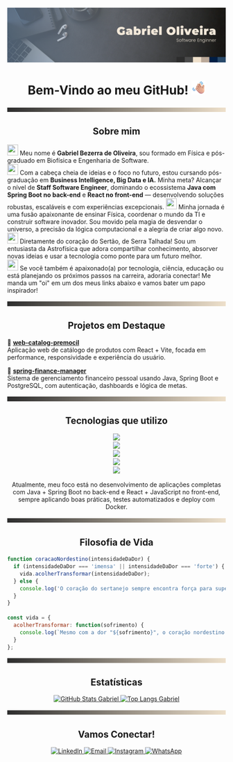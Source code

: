 ![alt text](banner.png)

<h1 align="center">
  Bem-Vindo ao meu GitHub! <img src="https://github.com/Tarikul-Islam-Anik/tarikul-islam-anik/blob/main/assets/images/Waving%20Hand%20Medium-Light%20Skin%20Tone.png?raw=true" width="32" height="32">
</h1>

![alt text](line.png)

<h2 align="center">
  Sobre mim
</h2>

<img src="https://raw.githubusercontent.com/Tarikul-Islam-Anik/Animated-Fluent-Emojis/master/Emojis/Hand%20gestures/Hand%20with%20Fingers%20Splayed%20Light%20Skin%20Tone.png" width="25" height="25" /> Meu nome é **Gabriel Bezerra de Oliveira**, sou formado em Física e pós-graduado em Biofísica e Engenharia de Software.  
<img src="https://raw.githubusercontent.com/Tarikul-Islam-Anik/Animated-Fluent-Emojis/master/Emojis/Hand%20gestures/Brain.png" width="25" height="25" /> Com a cabeça cheia de ideias e o foco no futuro, estou cursando pós-graduação em **Business Intelligence, Big Data e IA.** Minha meta? Alcançar o nível de **Staff Software Engineer**, dominando o ecossistema **Java com Spring Boot no back-end** e **React no front-end** — desenvolvendo soluções robustas, escaláveis e com experiências excepcionais. 
<img src="https://raw.githubusercontent.com/Tarikul-Islam-Anik/Animated-Fluent-Emojis/master/Emojis/People%20with%20professions/Man%20Technologist%20Light%20Skin%20Tone.png" width="25" height="25" /> Minha jornada é uma fusão apaixonante de ensinar Física, coordenar o mundo da TI e construir software inovador. Sou movido pela magia de desvendar o universo, a precisão da lógica computacional e a alegria de criar algo novo.  
<img src="https://raw.githubusercontent.com/Tarikul-Islam-Anik/Animated-Fluent-Emojis/master/Emojis/People%20with%20professions/Man%20Teacher%20Light%20Skin%20Tone.png" width="25" height="25" /> Diretamente do coração do Sertão, de Serra Talhada! Sou um entusiasta da Astrofísica que adora compartilhar conhecimento, absorver novas ideias e usar a tecnologia como ponte para um futuro melhor.  
<img src="https://raw.githubusercontent.com/Tarikul-Islam-Anik/Animated-Fluent-Emojis/master/Emojis/Smilies/Left%20Speech%20Bubble.png" width="25" height="25" /> Se você também é apaixonado(a) por tecnologia, ciência, educação ou está planejando os próximos passos na carreira, adoraria conectar! Me manda um "oi" em um dos meus links abaixo e vamos bater um papo inspirador!

![alt text](line.png)

<h2 align="center">
  Projetos em Destaque
</h2>

🔹 [**web-catalog-premocil**](https://github.com/gabrielboliveira-dev/web-catalog-premocil)  
Aplicação web de catálogo de produtos com React + Vite, focada em performance, responsividade e experiência do usuário.

🔹 [**spring-finance-manager**](https://github.com/gabrielboliveira-dev/spring-finance-manager)  
Sistema de gerenciamento financeiro pessoal usando Java, Spring Boot e PostgreSQL, com autenticação, dashboards e lógica de metas.

![alt text](line.png)

<h2 align="center">
  Tecnologias que utilizo
</h2>

<p align="center">
  <!-- Front-End -->
  <img src="https://skillicons.dev/icons?i=html,css,js,ts,react" /><br>
  <!-- Back-End -->
  <img src="https://skillicons.dev/icons?i=java,python,spring,nodejs,express" /><br>
  <!-- Bancos de Dados -->
  <img src="https://skillicons.dev/icons?i=mysql,postgres,mongodb" /><br>
  <!-- DevOps -->
  <img src="https://skillicons.dev/icons?i=docker,git,github" /><br>
  <!-- IDEs e Design -->
  <img src="https://skillicons.dev/icons?i=vscode,idea,figma" />
</p>

<p align="center">
  Atualmente, meu foco está no desenvolvimento de aplicações completas com Java + Spring Boot no back-end e React + JavaScript no front-end, sempre aplicando boas práticas, testes automatizados e deploy com Docker.
</p>

![alt text](line.png)

<h2 align="center">
  Filosofia de Vida
</h2>

```javascript
function coracaoNordestino(intensidadeDaDor) {
  if (intensidadeDaDor === 'imensa' || intensidadeDaDor === 'forte') {
    vida.acolherTransformar(intensidadeDaDor);
  } else {
    console.log('O coração do sertanejo sempre encontra força para superar.');
  }
}

const vida = {
  acolherTransformar: function(sofrimento) {
    console.log(`Mesmo com a dor "${sofrimento}", o coração nordestino acolhe e transforma em superação.`);
  }
};
```

![alt text](line.png)

<h2 align="center">
  Estatísticas
</h2>

<p align="center"> 
  <a href="https://github.com/gabrielboliveira-dev"> 
    <img loading="lazy" height="180em" src="https://github-readme-stats.vercel.app/api?username=gabrielboliveira-dev&show_icons=true&count_private=true&title_color=eee0cb&icon_color=eee0cb&text_color=eee0cb&bg_color=2d2d2d&border_color=eee0cb&rank_icon=percentile" alt="GitHub Stats Gabriel" /> 
    <img loading="lazy" height="180em" src="https://github-readme-stats.vercel.app/api/top-langs/?username=gabrielboliveira-dev&layout=compact&langs_count=8&title_color=eee0cb&text_color=eee0cb&bg_color=2d2d2d&border_color=eee0cb" alt="Top Langs Gabriel" /> 
  </a> 
</p>

![alt text](line.png)

<h2 align="center">
  Vamos Conectar!
</h2>

<p align="center">
  <a href="https://www.linkedin.com/in/gabriel-oliveira-2040771b4/" target="_blank">
    <img src="https://img.shields.io/badge/LinkedIn-Gabriel%20Oliveira-blue?style=for-the-badge&logo=linkedin" alt="LinkedIn">
  </a>
  <a href="mailto:gabrielgbo00@gmail.com">
    <img src="https://img.shields.io/badge/E--mail-gabrielgbo00@gmail.com-red?style=for-the-badge&logo=gmail" alt="Email">
  </a>
  <a href="https://www.instagram.com/gabrielboliveira__/" target="_blank">
    <img src="https://img.shields.io/badge/Instagram-@gabrielboliveira__-purple?style=for-the-badge&logo=instagram" alt="Instagram">
  </a>
  <a href="https://wa.me/5587996296168" target="_blank">
    <img src="https://img.shields.io/badge/WhatsApp-Chat%20Comigo-25D366?style=for-the-badge&logo=whatsapp&logoColor=white" alt="WhatsApp">
  </a>
</p>
